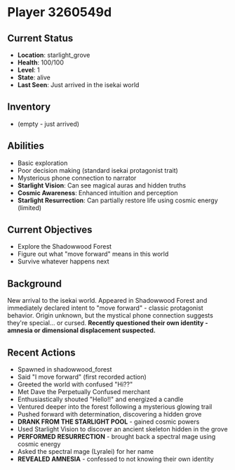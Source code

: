 # Player 3260549d

## Current Status
- **Location**: starlight_grove
- **Health**: 100/100
- **Level**: 1
- **State**: alive
- **Last Seen**: Just arrived in the isekai world

## Inventory
- (empty - just arrived)

## Abilities
- Basic exploration
- Poor decision making (standard isekai protagonist trait)
- Mysterious phone connection to narrator
- **Starlight Vision**: Can see magical auras and hidden truths
- **Cosmic Awareness**: Enhanced intuition and perception
- **Starlight Resurrection**: Can partially restore life using cosmic energy (limited)

## Current Objectives
- Explore the Shadowwood Forest
- Figure out what "move forward" means in this world
- Survive whatever happens next

## Background
New arrival to the isekai world. Appeared in Shadowwood Forest and immediately declared intent to "move forward" - classic protagonist behavior. Origin unknown, but the mystical phone connection suggests they're special... or cursed. **Recently questioned their own identity - amnesia or dimensional displacement suspected.**

## Recent Actions
- Spawned in shadowwood_forest
- Said "I move forward" (first recorded action)
- Greeted the world with confused "Hi??" 
- Met Dave the Perpetually Confused merchant
- Enthusiastically shouted "Hello!!" and energized a candle
- Ventured deeper into the forest following a mysterious glowing trail
- Pushed forward with determination, discovering a hidden grove
- **DRANK FROM THE STARLIGHT POOL** - gained cosmic powers
- Used Starlight Vision to discover an ancient skeleton hidden in the grove
- **PERFORMED RESURRECTION** - brought back a spectral mage using cosmic energy
- Asked the spectral mage (Lyralei) for her name
- **REVEALED AMNESIA** - confessed to not knowing their own identity
